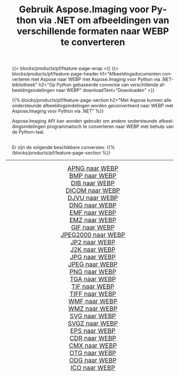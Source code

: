 ﻿---
title: Gebruik Aspose.Imaging voor Python via .NET om afbeeldingen van verschillende formaten naar WEBP te converteren 
weight: 3920
url: /nl/python-net/conversion/to/webp/ 
lang: nl
langdirlevel: 2
locales: zh-hans,ja,it,ru,de,es,fr,nl,id,lt,pl,pt,vi,tr,ko,zh-hant,ar,hi,th,sv,cs,uk,he
description: U kunt Aspose.Imaging voor Python gebruiken via de .NET-bibliotheek om van verschillende formaten naar WEBP te converteren
---

{{< blocks/products/pf/feature-page-wrap >}}
{{< blocks/products/pf/feature-page-header h1="Afbeeldingsdocumenten converteren met Aspose naar WEBP met Aspose.Imaging voor Python via .NET-bibliotheek" h2="Op Python gebaseerde conversie van verschillende afbeeldingsindelingen naar WEBP" downloadText="Downloaden" >}}


{{% blocks/products/pf/feature-page-section  h2="Met Aspose kunnen alle ondersteunde afbeeldingsindelingen worden geconverteerd naar WEBP met Aspose.Imaging voor Python via .NET" %}}
<p align=justify>Aspose.Imaging API kan worden gebruikt om andere ondersteunde afbeeldingsindelingen programmatisch te converteren naar WEBP met behulp van de Python-taal.</p>
<br/>
Er zijn de volgende beschikbare conversies:
{{% /blocks/products/pf/feature-page-section %}}
<div class="container-fluid productfamilypage bg-gray">
    <div class="convertypes bg-gray agp-content section">
        <div class="container">
		<hr style="margin-left:-20px;"/>
		<div class="row other-converters" style="gap: 10px;font-size: 19px;text-align:center;">
		    <div class='col-md-2 other-converter remove-lp remove-rp'><a href="/imaging/nl/python-net/conversion/apng-to-webp/" style="padding:15px;">APNG naar WEBP</a></div>
<div class='col-md-2 other-converter remove-lp remove-rp'><a href="/imaging/nl/python-net/conversion/bmp-to-webp/" style="padding:15px;">BMP naar WEBP</a></div>
<div class='col-md-2 other-converter remove-lp remove-rp'><a href="/imaging/nl/python-net/conversion/dib-to-webp/" style="padding:15px;">DIB naar WEBP</a></div>
<div class='col-md-2 other-converter remove-lp remove-rp'><a href="/imaging/nl/python-net/conversion/dicom-to-webp/" style="padding:15px;">DICOM naar WEBP</a></div>
<div class='col-md-2 other-converter remove-lp remove-rp'><a href="/imaging/nl/python-net/conversion/djvu-to-webp/" style="padding:15px;">DJVU naar WEBP</a></div>
<div class='col-md-2 other-converter remove-lp remove-rp'><a href="/imaging/nl/python-net/conversion/dng-to-webp/" style="padding:15px;">DNG naar WEBP</a></div>
<div class='col-md-2 other-converter remove-lp remove-rp'><a href="/imaging/nl/python-net/conversion/emf-to-webp/" style="padding:15px;">EMF naar WEBP</a></div>
<div class='col-md-2 other-converter remove-lp remove-rp'><a href="/imaging/nl/python-net/conversion/emz-to-webp/" style="padding:15px;">EMZ naar WEBP</a></div>
<div class='col-md-2 other-converter remove-lp remove-rp'><a href="/imaging/nl/python-net/conversion/gif-to-webp/" style="padding:15px;">GIF naar WEBP</a></div>
<div class='col-md-2 other-converter remove-lp remove-rp'><a href="/imaging/nl/python-net/conversion/jpeg2000-to-webp/" style="padding:15px;">JPEG2000 naar WEBP</a></div>
<div class='col-md-2 other-converter remove-lp remove-rp'><a href="/imaging/nl/python-net/conversion/jp2-to-webp/" style="padding:15px;">JP2 naar WEBP</a></div>
<div class='col-md-2 other-converter remove-lp remove-rp'><a href="/imaging/nl/python-net/conversion/j2k-to-webp/" style="padding:15px;">J2K naar WEBP</a></div>
<div class='col-md-2 other-converter remove-lp remove-rp'><a href="/imaging/nl/python-net/conversion/jpg-to-webp/" style="padding:15px;">JPG naar WEBP</a></div>
<div class='col-md-2 other-converter remove-lp remove-rp'><a href="/imaging/nl/python-net/conversion/jpeg-to-webp/" style="padding:15px;">JPEG naar WEBP</a></div>
<div class='col-md-2 other-converter remove-lp remove-rp'><a href="/imaging/nl/python-net/conversion/png-to-webp/" style="padding:15px;">PNG naar WEBP</a></div>
<div class='col-md-2 other-converter remove-lp remove-rp'><a href="/imaging/nl/python-net/conversion/tga-to-webp/" style="padding:15px;">TGA naar WEBP</a></div>
<div class='col-md-2 other-converter remove-lp remove-rp'><a href="/imaging/nl/python-net/conversion/tif-to-webp/" style="padding:15px;">TIF naar WEBP</a></div>
<div class='col-md-2 other-converter remove-lp remove-rp'><a href="/imaging/nl/python-net/conversion/tiff-to-webp/" style="padding:15px;">TIFF naar WEBP</a></div>
<div class='col-md-2 other-converter remove-lp remove-rp'><a href="/imaging/nl/python-net/conversion/wmf-to-webp/" style="padding:15px;">WMF naar WEBP</a></div>
<div class='col-md-2 other-converter remove-lp remove-rp'><a href="/imaging/nl/python-net/conversion/wmz-to-webp/" style="padding:15px;">WMZ naar WEBP</a></div>
<div class='col-md-2 other-converter remove-lp remove-rp'><a href="/imaging/nl/python-net/conversion/svg-to-webp/" style="padding:15px;">SVG naar WEBP</a></div>
<div class='col-md-2 other-converter remove-lp remove-rp'><a href="/imaging/nl/python-net/conversion/svgz-to-webp/" style="padding:15px;">SVGZ naar WEBP</a></div>
<div class='col-md-2 other-converter remove-lp remove-rp'><a href="/imaging/nl/python-net/conversion/eps-to-webp/" style="padding:15px;">EPS naar WEBP</a></div>
<div class='col-md-2 other-converter remove-lp remove-rp'><a href="/imaging/nl/python-net/conversion/cdr-to-webp/" style="padding:15px;">CDR naar WEBP</a></div>
<div class='col-md-2 other-converter remove-lp remove-rp'><a href="/imaging/nl/python-net/conversion/cmx-to-webp/" style="padding:15px;">CMX naar WEBP</a></div>
<div class='col-md-2 other-converter remove-lp remove-rp'><a href="/imaging/nl/python-net/conversion/otg-to-webp/" style="padding:15px;">OTG naar WEBP</a></div>
<div class='col-md-2 other-converter remove-lp remove-rp'><a href="/imaging/nl/python-net/conversion/odg-to-webp/" style="padding:15px;">ODG naar WEBP</a></div>
<div class='col-md-2 other-converter remove-lp remove-rp'><a href="/imaging/nl/python-net/conversion/ico-to-webp/" style="padding:15px;">ICO naar WEBP</a></div>
                </div>
        </div>
    </div>
</div>
<br/>

